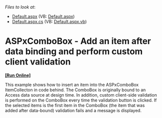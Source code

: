 <!-- default file list -->
*Files to look at*:

* [Default.aspx](./CS/WebSite/Default.aspx) (VB: [Default.aspx](./VB/WebSite/Default.aspx))
* [Default.aspx.cs](./CS/WebSite/Default.aspx.cs) (VB: [Default.aspx.vb](./VB/WebSite/Default.aspx.vb))
<!-- default file list end -->
# ASPxComboBox - Add an item after data binding and perform custom client validation
<!-- run online -->
**[[Run Online]](https://codecentral.devexpress.com/e20038/)**
<!-- run online end -->


<p>This example shows how to insert an item into the ASPxComboBox ItemCollecton in code behind. The ComboBox is originally bound to an Access data source at design time. In addition, custom client-side validation is performed on the ComboBox every time the validation button is clicked. If the selected items is the first item in the ComboBox (the item that was added after data-bound) validation fails and a message is displayed. </p>

<br/>


